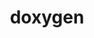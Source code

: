---
title: "doxygen"
layout: cache
categories: [package, develop]
meta: {"versions": ["1.12.0"], "compilers": ["apple-clang@=15.0.0", "gcc@=10.2.1", "gcc@=10.5.0", "gcc@=13.3.0"], "oss": ["centos7", "rhel8", "ventura"], "platforms": ["darwin", "linux"], "targets": ["aarch64", "x86_64_v3"], "stacks": ["developer-tools-aarch64-linux-gnu", "developer-tools-darwin", "developer-tools-manylinux2014", "developer-tools-x86_64_v3-linux-gnu", "root"], "num_specs": 9, "num_specs_by_stack": {"root": 9, "developer-tools-darwin": 2, "developer-tools-manylinux2014": 1, "developer-tools-x86_64_v3-linux-gnu": 4, "developer-tools-aarch64-linux-gnu": 2}}
spec_details: [{"hash": "kbytw3hhgjvo7u3dyca5ny4lyjyvckuw", "compiler": "apple-clang@=15.0.0", "versions": ["1.12.0"], "os": "ventura", "platform": "darwin", "target": "aarch64", "variants": ["build_system=cmake", "build_type=Release", "generator=make", "~graphviz", "~ipo", "~mscgen"], "stacks": ["root", "developer-tools-darwin"], "size": "-", "tarball": "https://binaries.spack.io/develop/build_cache/darwin-ventura-aarch64/apple-clang-15.0.0/doxygen-1.12.0/darwin-ventura-aarch64-apple-clang-15.0.0-doxygen-1.12.0-kbytw3hhgjvo7u3dyca5ny4lyjyvckuw.spack"}, {"hash": "rnsiope6kg6amgxpszbdnn4ypjb4kihi", "compiler": "apple-clang@=15.0.0", "versions": ["1.12.0"], "os": "ventura", "platform": "darwin", "target": "aarch64", "variants": ["build_system=cmake", "build_type=Release", "generator=make", "~graphviz", "~ipo", "~mscgen"], "stacks": ["root", "developer-tools-darwin"], "size": "-", "tarball": "https://binaries.spack.io/develop/build_cache/darwin-ventura-aarch64/apple-clang-15.0.0/doxygen-1.12.0/darwin-ventura-aarch64-apple-clang-15.0.0-doxygen-1.12.0-rnsiope6kg6amgxpszbdnn4ypjb4kihi.spack"}, {"hash": "msarhx52btq5lfav47663hlifim6l5mr", "compiler": "gcc@=10.2.1", "versions": ["1.12.0"], "os": "centos7", "platform": "linux", "target": "x86_64_v3", "variants": ["build_system=cmake", "build_type=Release", "generator=make", "~graphviz", "~ipo", "~mscgen"], "stacks": ["root", "developer-tools-manylinux2014"], "size": "-", "tarball": "https://binaries.spack.io/develop/build_cache/linux-centos7-x86_64_v3/gcc-10.2.1/doxygen-1.12.0/linux-centos7-x86_64_v3-gcc-10.2.1-doxygen-1.12.0-msarhx52btq5lfav47663hlifim6l5mr.spack"}, {"hash": "56yuhu2ybiblk267q72iay2to3jf7pi6", "compiler": "gcc@=10.5.0", "versions": ["1.12.0"], "os": "centos7", "platform": "linux", "target": "x86_64_v3", "variants": ["build_system=cmake", "build_type=Release", "generator=make", "~graphviz", "~ipo", "~mscgen"], "stacks": ["root", "developer-tools-x86_64_v3-linux-gnu"], "size": "-", "tarball": "https://binaries.spack.io/develop/build_cache/linux-centos7-x86_64_v3/gcc-10.5.0/doxygen-1.12.0/linux-centos7-x86_64_v3-gcc-10.5.0-doxygen-1.12.0-56yuhu2ybiblk267q72iay2to3jf7pi6.spack"}, {"hash": "cteg32lja2xgpeugpfldyfzumpu3bq4y", "compiler": "gcc@=10.5.0", "versions": ["1.12.0"], "os": "centos7", "platform": "linux", "target": "x86_64_v3", "variants": ["build_system=cmake", "build_type=Release", "generator=make", "~graphviz", "~ipo", "~mscgen"], "stacks": ["root", "developer-tools-x86_64_v3-linux-gnu"], "size": "-", "tarball": "https://binaries.spack.io/develop/build_cache/linux-centos7-x86_64_v3/gcc-10.5.0/doxygen-1.12.0/linux-centos7-x86_64_v3-gcc-10.5.0-doxygen-1.12.0-cteg32lja2xgpeugpfldyfzumpu3bq4y.spack"}, {"hash": "naszxqj3jw3lxzhlzuj75u3b25spi4iw", "compiler": "gcc@=10.5.0", "versions": ["1.12.0"], "os": "centos7", "platform": "linux", "target": "x86_64_v3", "variants": ["build_system=cmake", "build_type=Release", "generator=make", "~graphviz", "~ipo", "~mscgen"], "stacks": ["root", "developer-tools-x86_64_v3-linux-gnu"], "size": "-", "tarball": "https://binaries.spack.io/develop/build_cache/linux-centos7-x86_64_v3/gcc-10.5.0/doxygen-1.12.0/linux-centos7-x86_64_v3-gcc-10.5.0-doxygen-1.12.0-naszxqj3jw3lxzhlzuj75u3b25spi4iw.spack"}, {"hash": "wa62sjcqd7cxirt56yyb3k2k5dpeps5d", "compiler": "gcc@=10.5.0", "versions": ["1.12.0"], "os": "centos7", "platform": "linux", "target": "x86_64_v3", "variants": ["build_system=cmake", "build_type=Release", "generator=make", "~graphviz", "~ipo", "~mscgen"], "stacks": ["root", "developer-tools-x86_64_v3-linux-gnu"], "size": "-", "tarball": "https://binaries.spack.io/develop/build_cache/linux-centos7-x86_64_v3/gcc-10.5.0/doxygen-1.12.0/linux-centos7-x86_64_v3-gcc-10.5.0-doxygen-1.12.0-wa62sjcqd7cxirt56yyb3k2k5dpeps5d.spack"}, {"hash": "4lbkgmjvudqz5yi4n6i7ebfuueybnytp", "compiler": "gcc@=13.3.0", "versions": ["1.12.0"], "os": "rhel8", "platform": "linux", "target": "aarch64", "variants": ["build_system=cmake", "build_type=Release", "generator=make", "~graphviz", "~ipo", "~mscgen"], "stacks": ["root", "developer-tools-aarch64-linux-gnu"], "size": "-", "tarball": "https://binaries.spack.io/develop/build_cache/linux-rhel8-aarch64/gcc-13.3.0/doxygen-1.12.0/linux-rhel8-aarch64-gcc-13.3.0-doxygen-1.12.0-4lbkgmjvudqz5yi4n6i7ebfuueybnytp.spack"}, {"hash": "hihfv3cj4w3rmvyrr32pdp2s5slwrxao", "compiler": "gcc@=13.3.0", "versions": ["1.12.0"], "os": "rhel8", "platform": "linux", "target": "aarch64", "variants": ["build_system=cmake", "build_type=Release", "generator=make", "~graphviz", "~ipo", "~mscgen"], "stacks": ["root", "developer-tools-aarch64-linux-gnu"], "size": "-", "tarball": "https://binaries.spack.io/develop/build_cache/linux-rhel8-aarch64/gcc-13.3.0/doxygen-1.12.0/linux-rhel8-aarch64-gcc-13.3.0-doxygen-1.12.0-hihfv3cj4w3rmvyrr32pdp2s5slwrxao.spack"}]
---
